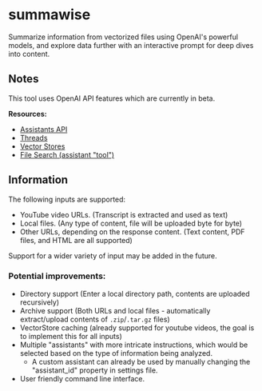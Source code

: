 # summawise

Summarize information from vectorized files using OpenAI's powerful models, and explore data further with an interactive prompt for deep dives into content.

## Notes

This tool uses OpenAI API features which are currently in beta.

**Resources:**

- [Assistants API](https://platform.openai.com/docs/assistants/overview)
- [Threads](https://platform.openai.com/docs/api-reference/threads)
- [Vector Stores](https://platform.openai.com/docs/api-reference/vector-stores)
- [File Search (assistant "tool")](https://platform.openai.com/docs/assistants/tools/file-search)

## Information

The following inputs are supported:

- YouTube video URLs. (Transcript is extracted and used as text)
- Local files. (Any type of content, file will be uploaded byte for byte)
- Other URLs, depending on the response content. (Text content, PDF files, and HTML are all supported)

Support for a wider variety of input may be added in the future.

### Potential improvements:

- Directory support (Enter a local directory path, contents are uploaded recursively)
- Archive support (Both URLs and local files - automatically extract/upload contents of `.zip`/`.tar.gz` files)
- VectorStore caching (already supported for youtube videos, the goal is to implement this for all inputs)
- Multiple "assistants" with more intricate instructions, which would be selected based on the type of information being analyzed.
  - A custom assistant can already be used by manually changing the "assistant_id" property in settings file.
- User friendly command line interface.
